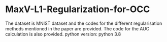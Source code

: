 # MaxV-L1-Regularization-for-OCC

The dataset is MNIST dataset and the codes for the different regularisation methods mentioned in the paper are provided. The code for the AUC calculation is also provided.
python version: python 3.8
